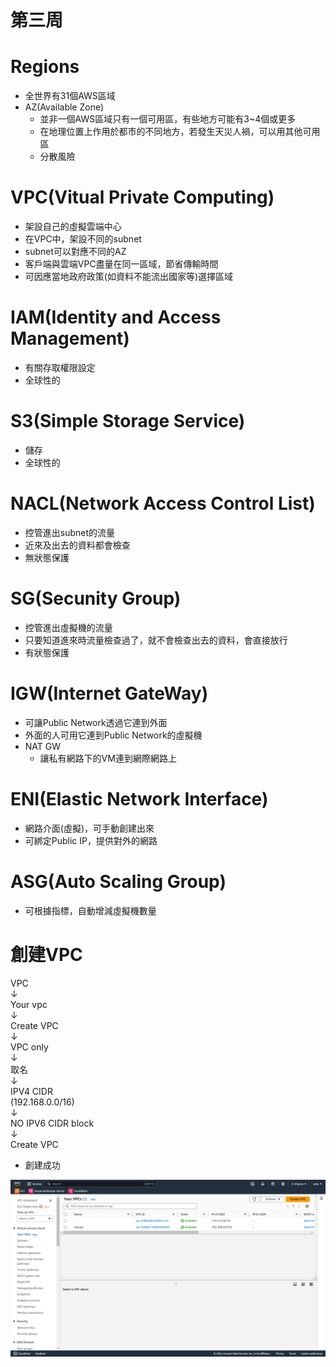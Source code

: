 # 第三周
# Regions
* 全世界有31個AWS區域
* AZ(Available Zone)
  * 並非一個AWS區域只有一個可用區，有些地方可能有3~4個或更多
  * 在地理位置上作用於都市的不同地方，若發生天災人禍，可以用其他可用區
  * 分散風險
# VPC(Vitual Private Computing)
* 架設自己的虛擬雲端中心
* 在VPC中，架設不同的subnet
* subnet可以對應不同的AZ
* 客戶端與雲端VPC盡量在同一區域，節省傳輸時間
* 可因應當地政府政策(如資料不能流出國家等)選擇區域
# IAM(Identity and Access Management)
* 有關存取權限設定
* 全球性的
# S3(Simple Storage Service)
* 儲存
* 全球性的
# NACL(Network Access Control List)
* 控管進出subnet的流量
* 近來及出去的資料都會檢查
* 無狀態保護
# SG(Secunity Group)
* 控管進出虛擬機的流量
* 只要知道進來時流量檢查過了，就不會檢查出去的資料，會直接放行
* 有狀態保護
# IGW(Internet GateWay)
* 可讓Public Network透過它連到外面
* 外面的人可用它連到Public Network的虛擬機
* NAT GW
  * 讓私有網路下的VM連到網際網路上
 # ENI(Elastic Network Interface)
 * 網路介面(虛擬)，可手動創建出來
 * 可綁定Public IP，提供對外的網路
 # ASG(Auto Scaling Group)
 * 可根據指標，自動增減虛擬機數量
 # 創建VPC
 VPC<br>↓<br>
 Your vpc<br>↓<br>
 Create VPC<br>↓<br>
 VPC only <br>↓<br>
 取名<br>↓<br>
IPV4 CIDR <br>
 (192.168.0.0/16)<br>↓<br>
 NO IPV6 CIDR block<br>↓<br>
 Create VPC <br>
 * 創建成功
 <img src="../pic/0926.png">
